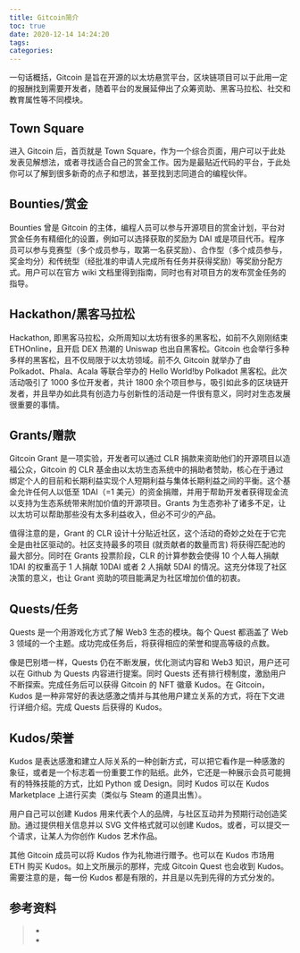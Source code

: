 ```yaml
---
title: Gitcoin简介
toc: true
date: 2020-12-14 14:24:20
tags:
categories:
---
```


一句话概括，Gitcoin 是旨在开源的以太坊悬赏平台，区块链项目可以于此用一定的报酬找到需要开发者，随着平台的发展延伸出了众筹资助、黑客马拉松、社交和教育属性等不同模块。

## Town Square

进入 Gitcoin 后，首页就是 Town Square，作为一个综合页面，用户可以于此处发表见解想法，或者寻找适合自己的赏金工作。因为是最贴近代码的平台，于此处你可以了解到很多新奇的点子和想法，甚至找到志同道合的编程伙伴。

## Bounties/赏金

Bounties 曾是 Gitcoin 的主体，编程人员可以参与开源项目的赏金计划，平台对赏金任务有精细化的设置，例如可以选择获取的奖励为 DAI 或是项目代币。程序员可以参与竞赛型（多个成员参与，取第一名获奖励）、合作型（多个成员参与，奖金均分）和传统型（经批准的申请人完成所有任务并获得奖励）等奖励分配方式。用户可以在官方 wiki 文档里得到指南，同时也有对项目方的发布赏金任务的指导。

## Hackathon/黑客马拉松

Hackathon, 即黑客马拉松，众所周知以太坊有很多的黑客松，如前不久刚刚结束 ETHOnline，且开启 DEX 热潮的 Uniswap 也出自黑客松。Gitcoin 也会举行多种多样的黑客松，且不仅局限于以太坊领域。前不久 Gitcoin 就举办了由 Polkadot、Phala、Acala 等联合举办的 Hello World!by Polkadot 黑客松。此次活动吸引了 1000 多位开发者，共计 1800 余个项目参与，吸引如此多的区块链开发者，并且举办如此具有创造力与创新性的活动是一件很有意义，同时对生态发展很重要的事情。

## Grants/赠款

Gitcoin Grant 是一项实验，开发者可以通过 CLR 捐款来资助他们的开源项目以造福公众，Gitcoin 的 CLR 基金由以太坊生态系统中的捐助者赞助，核心在于通过绑定个人的目前和长期利益实现个人短期利益与集体长期利益之间的平衡。这个基金允许任何人以低至 1DAI（=1 美元）的资金捐赠，并用于帮助开发者获得现金流以支持为生态系统带来附加价值的开源项目。Grants 为生态弥补了诸多不足，让以太坊可以帮助那些没有太多利益收入，但必不可少的产品。

值得注意的是，Grant 的 CLR 设计十分贴近社区，这个活动的奇妙之处在于它完全是由社区驱动的。社区支持最多的项目 (就贡献者的数量而言) 将获得匹配池的最大部分。同时在 Grants 投票阶段，CLR 的计算参数会使得 10 个人每人捐献 1DAI 的权重高于 1 人捐献 10DAI 或者 2 人捐献 5DAI 的情况。这充分体现了社区决策的意义，也让 Grant 资助的项目能满足为社区增加价值的初衷。

## Quests/任务

Quests 是一个用游戏化方式了解 Web3 生态的模块。每个 Quest 都涵盖了 Web 3 领域的一个主题。成功完成任务后，将获得相应的荣誉和提高等级的点数。

像是巴别塔一样，Quests 仍在不断发展，优化测试内容和 Web3 知识，用户还可以在 Github 为 Quests 内容进行提案。同时 Quests 还有排行榜制度，激励用户不断探索。完成任务后可以获得 Gitcoin 的 NFT 徽章 Kudos。在 Gitcoin，Kudos 是一种非常好的表达感激之情并与其他用户建立关系的方式，将在下文进行详细介绍。完成 Quests 后获得的 Kudos。

## Kudos/荣誉

Kudos 是表达感激和建立人际关系的一种创新方式，可以把它看作是一种感激的象征，或者是一个标志着一份重要工作的贴纸。此外，它还是一种展示会员可能拥有的特殊技能的方式，比如 Python 或 Design。同时 Kudos 可以在 Kudos Marketplace 上进行买卖（类似与 Steam 的道具出售）。

用户自己可以创建 Kudos 用来代表个人的品牌，与社区互动并为预期行动创造奖励。通过提供相关信息并以 SVG 文件格式就可以创建 Kudos。或者，可以提交一个请求，让某人为你创作 Kudos 艺术作品。

其他 Gitcoin 成员可以将 Kudos 作为礼物进行赠予。也可以在 Kudos 市场用 ETH 购买 Kudos。如上文所展示的那样，完成 Gitcoin Quest 也会收到 Kudos。需要注意的是，每一份 Kudos 都是有限的，并且是以先到先得的方式分发的。


## 参考资料
> - []()
> - []()
